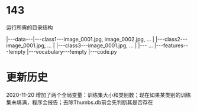 # 143
运行所需的目录结构

|---data---|---class1---image_0001.jpg, image_0002.jpg, ...
|	     |---class2---image_0001.jpg, ...
|	     |---class3---image_0001.jpg, ...
|	     |---   ...
|---features---!empty
|---vocabulary---!empty
|---code.py  

# 更新历史
2020-11-20 增加了两个全局变量：训练集大小和类别数；现在如果某类别的训练集未填满，程序会报告；去除Thumbs.db前会先判断其是否存在
